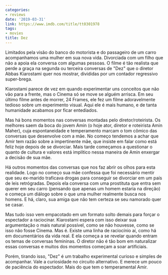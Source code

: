 ```yaml
---
categories:
- reviews
date: '2019-03-31'
link: https://www.imdb.com/title/tt0301978
tags:
- movies
title: Dez
---
```


Limitados pela visão do banco do motorista e do passageiro de um carro acompanhamos uma mulher em sua nova vida. Divorciada com um filho que não a apoia ela conversa com algumas pessoas. O filme é tão realista que perde a graça na segunda ou terceira conversas de "Dez" que o diretor Abbas Kiarostami quer nos mostrar, divididas por um contador regressivo super-brega.

Kiarostami parece de vez em quando experimentar uns conceitos que não vão para a frente, mas o Cinema só se move se alguém arrisca. Em seu último filme antes de morrer, 24 Frames, ele fez um filme adoravelmente tedioso sobre um experimento visual. Aqui ele é mais humano, e de tanta humanidade acabamos por ficar entediados.

Mas há bons momentos nas conversas montadas pelo diretor/roteirista. Os melhores saem da boca do jovem Amin (o hoje ator, diretor e roteirista Amin Maher), cuja espontaneidade e temperamento marcam o tom cômico das conversas que desenvolve com a mãe. No começo tendemos a achar que Amir tem razão sobre a impertinente mãe, que insiste em falar como está feliz hoje depois de se divorciar. Mais tarde começamos a questionar o quanto de cultura e valores está implítico nessa maneira de Amin enxergar a decisão de sua mãe.

Há outros momentos das conversas que nos faz abrir os olhos para esta realidade. Logo no começo sua mãe confessa que foi necessário mentir que seu ex-marido traficava drogas para conseguir se divorciar em um país de leis retrógradas. Depois ela conversa com uma prostituta que entra sem querer em seu carro (pensando que apenas um homem estaria na direção) e começa um diálogo sobre o que uma mulher realmente busca nos homens. E há, claro, sua amiga que não tem certeza se seu namorado quer se casar.

Mas tudo isso vem empacotado em um formato solto demais para forçar o espectador a raciocinar. Kiarostami espera com isso deixar sua argumentação o mais natural possível, como se não houvesse, como se isso não fosse Cinema. Mas é. Existe uma linha de raciocínio aí, como há em documentários da vida real. E ela começa a se revelar quando entram os temas de conversas femininas. O diretor não é tão bom em naturalizar essas conversas e muitos dos momentos começam a soar artificiais.

Porém, tirando isso, "Dez" é um trabalho experimental curioso e simples de acompanhar. Vale a curiosidade no circuito alternativo. E merece um pouco de paciência do espectador. Mais do que tem o temperamental Amir.
